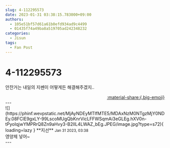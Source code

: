 ```yaml
---
slug: 4-112295573
date: 2023-01-31 03:38:15.783000+09:00
authors:
  - 105e51bf57d61a61b0efd934ad9c4499
  - 01435f74a49ba8a519705ad242348232
categories:
  - Jisun
tags:
  - Fan Post
---
```


# 4-112295573

<div class="post-container" markdown="1">
<div class="content-container md-sidebar__scrollwrap" markdown="1">

안잔거는 내일의 지쎈이 어떻게든 해결해주겠지..

</div>
</div>

<div style="text-align: right;" markdown="1">
<a href="https://weverse.io/fromis9/fanpost/4-112295573" style="text-align: right;">:material-share:{.big-emoji}</a>
</div>
---

<div class="comments-container md-sidebar__scrollwrap" markdown="1">
<div class="comment" markdown="1">
<div class='id-container' markdown="1">
![](https://phinf.wevpstatic.net/MjAyNDEyMTlfMTE5/MDAxNzM0NTgzMjY0NDEy.08FClE9gxLY-99LscoMUgQbKnrVicLFFWSqmAi3eGLEg.hXV0n-tPyoIqjwYMPRrQ8Zn9aHvy3-B2llL4LWAZ_bEg.JPEG/image.jpg?type=s72){ loading=lazy }
**<span class="artist">지선</span>** <small>Jan 31 2023, 03:38</small><br>
</div>
<div class='comment-body' markdown="1">
영양제 넣어~
</div>
</div>
</div>
---
